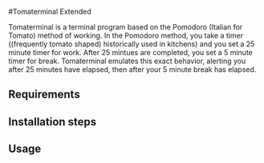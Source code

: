 #Tomaterminal Extended

Tomaterminal is a terminal program based on the Pomodoro (Italian for Tomato) method of working. In the Pomodoro method, you take a timer ((frequently tomato shaped) historically used in kitchens) and you set a 25 minute timer for work. After 25 mintues are completed, you set a 5 minute timer for break. Tomaterminal emulates this exact behavior, alerting you after 25 minutes have elapsed, then after your 5 minute break has elapsed.

## Requirements

## Installation steps

## Usage

